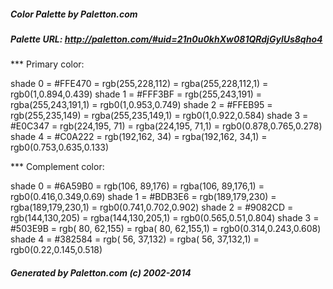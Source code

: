 #####  Color Palette by Paletton.com
#####  Palette URL: http://paletton.com/#uid=21n0u0khXw081QRdjGylUs8qho4


*** Primary color:

   shade 0 = #FFE470 = rgb(255,228,112) = rgba(255,228,112,1) = rgb0(1,0.894,0.439)
   shade 1 = #FFF3BF = rgb(255,243,191) = rgba(255,243,191,1) = rgb0(1,0.953,0.749)
   shade 2 = #FFEB95 = rgb(255,235,149) = rgba(255,235,149,1) = rgb0(1,0.922,0.584)
   shade 3 = #E0C347 = rgb(224,195, 71) = rgba(224,195, 71,1) = rgb0(0.878,0.765,0.278)
   shade 4 = #C0A222 = rgb(192,162, 34) = rgba(192,162, 34,1) = rgb0(0.753,0.635,0.133)

*** Complement color:

   shade 0 = #6A59B0 = rgb(106, 89,176) = rgba(106, 89,176,1) = rgb0(0.416,0.349,0.69)
   shade 1 = #BDB3E6 = rgb(189,179,230) = rgba(189,179,230,1) = rgb0(0.741,0.702,0.902)
   shade 2 = #9082CD = rgb(144,130,205) = rgba(144,130,205,1) = rgb0(0.565,0.51,0.804)
   shade 3 = #503E9B = rgb( 80, 62,155) = rgba( 80, 62,155,1) = rgb0(0.314,0.243,0.608)
   shade 4 = #382584 = rgb( 56, 37,132) = rgba( 56, 37,132,1) = rgb0(0.22,0.145,0.518)


#####  Generated by Paletton.com (c) 2002-2014